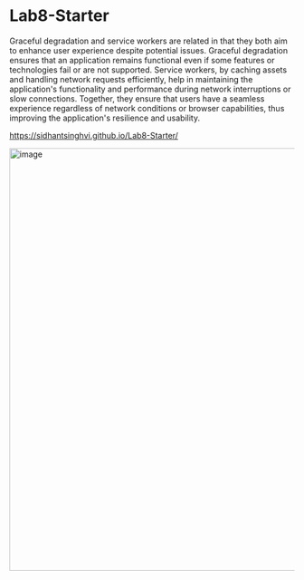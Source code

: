 # Lab8-Starter

Graceful degradation and service workers are related in that they both aim to enhance user experience despite potential issues. Graceful degradation ensures that an application remains functional even if some features or technologies fail or are not supported. Service workers, by caching assets and handling network requests efficiently, help in maintaining the application's functionality and performance during network interruptions or slow connections. Together, they ensure that users have a seamless experience regardless of network conditions or browser capabilities, thus improving the application's resilience and usability.

https://sidhantsinghvi.github.io/Lab8-Starter/

<img width="746" alt="image" src="https://github.com/sidhantsinghvi/Lab8-Starter/assets/130006438/646738b2-5cf6-4c5f-a796-ce0402607bbf">
